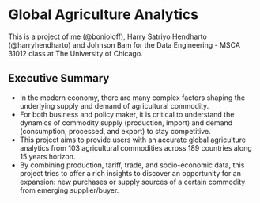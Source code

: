 # Global Agriculture Analytics

This is a project of me (@bonioloff), Harry Satriyo Hendharto (@harryhendharto) and Johnson Bam for the Data Engineering - MSCA 31012 class at The University of Chicago.

## Executive Summary
- In the modern economy, there are many complex factors shaping the underlying supply and demand of agricultural commodity. 
- For both business and policy maker, it is critical to understand the dynamics of commodity supply (production, import) and demand (consumption, processed, and export) to stay competitive.
- This project aims to provide users with an accurate global agriculture analytics from 103 agricultural commodities across 189 countries along 15 years horizon.
- By combining production, tariff, trade, and socio-economic data, this project tries to offer a rich insights to discover an opportunity for an expansion: new purchases or supply sources of a certain commodity from emerging supplier/buyer. 
